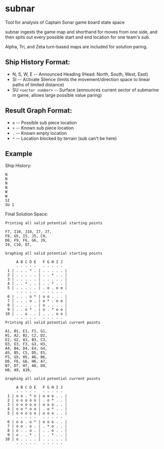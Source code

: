 # subnar
Tool for analysis of Captain Sonar game board state space

subnar ingests the game map and shorthand for moves from one side,
and then spits out every possible start and end location for one team's sub.

Alpha, Tri, and Zeta turn-based maps are included for solution paring.

## Ship History Format:
- N, S, W, E -- Announced Heading (Head: North, South, West, East)
- SI -- Activate Silence (limits the movement/direction space to linear paths of limited distance)
- SU `<sector number>` -- Surface (announces current sector of submarine in game, allows large possible value paring)

## Result Graph Format:
- `o` -- Possible sub piece location
- `+` -- Known sub piece location
- `.` -- Known empty location
- `*` -- Location blocked by terrain (sub can't be here)

## Example
Ship History:
```
N
N
N
N
W
W
SI
SU 1
```

Final Solution Space:
```
Printing all valid potential starting points

F7, I10, J10, I7, J7,
F8, G5, I5, J5, C9,
D6, F9, F6, G6, J9,
I9, C10, D7,

Graphing all valid potential starting points

     A B C D E   F G H I J
     - - - - -   - - - - -
 1 | . . . * . | . . . . . |
 2 | . . . . . | . . * . . |
 3 | . . . . . | . . . . . |
 4 | . . * . . | . . * . . |
 5 | . . . . . | . o . o o |
     - - - - -   - - - - -
 6 | . . . o * | o o . . . |
 7 | . . . o . | o * . o o |
 8 | . . . . . | o . . . . |
 9 | . . o * . | o . * o o |
10 | . . o . . | . . . o o |
     - - - - -   - - - - -
Printing all valid potential current points

A1, B1, E1, F1, G1,
H1, A2, B2, C2, D2,
E2, G2, A3, B3, C3,
D3, E3, F3, G3, H3,
A4, B4, D4, E4, G4,
A5, B5, C5, D5, E5,
F5, G5, H5, A6, B6,
D6, F6, G6, H6, A7,
B7, D7, H7, A8, D8,
H8, A9, A10,

Graphing all valid potential current points

     A B C D E   F G H I J
     - - - - -   - - - - -
 1 | o o . * o | o o o . . |
 2 | o o o o o | . o * . . |
 3 | o o o o o | o o o . . |
 4 | o o * o o | . o * . . |
 5 | o o o o o | o o o . . |
     - - - - -   - - - - -
 6 | o o . o * | o o o . . |
 7 | o o . o . | . * o . . |
 8 | o . . o . | . . o . . |
 9 | o . . * . | . . * . . |
10 | o . . . . | . . . . . |
     - - - - -   - - - - -
```
